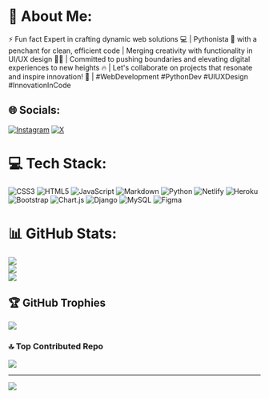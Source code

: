 # 💫 About Me:
⚡ Fun fact Expert in crafting dynamic web solutions 💻 | Pythonista 🐍 with a penchant for clean, efficient code | Merging creativity with functionality in UI/UX design 🎨✨ | Committed to pushing boundaries and elevating digital experiences to new heights 🔥 | Let's collaborate on projects that resonate and inspire innovation! 🚀 | #WebDevelopment #PythonDev #UIUXDesign #InnovationInCode


## 🌐 Socials:
[![Instagram](https://img.shields.io/badge/Instagram-%23E4405F.svg?logo=Instagram&logoColor=white)](https://instagram.com/@haleemakintayo01) [![X](https://img.shields.io/badge/X-black.svg?logo=X&logoColor=white)](https://x.com/haleemakintayo) 

# 💻 Tech Stack:
![CSS3](https://img.shields.io/badge/css3-%231572B6.svg?style=for-the-badge&logo=css3&logoColor=white) ![HTML5](https://img.shields.io/badge/html5-%23E34F26.svg?style=for-the-badge&logo=html5&logoColor=white) ![JavaScript](https://img.shields.io/badge/javascript-%23323330.svg?style=for-the-badge&logo=javascript&logoColor=%23F7DF1E) ![Markdown](https://img.shields.io/badge/markdown-%23000000.svg?style=for-the-badge&logo=markdown&logoColor=white) ![Python](https://img.shields.io/badge/python-3670A0?style=for-the-badge&logo=python&logoColor=ffdd54)  ![Netlify](https://img.shields.io/badge/netlify-%23000000.svg?style=for-the-badge&logo=netlify&logoColor=#00C7B7) ![Heroku](https://img.shields.io/badge/heroku-%23430098.svg?style=for-the-badge&logo=heroku&logoColor=white) ![Bootstrap](https://img.shields.io/badge/bootstrap-%238511FA.svg?style=for-the-badge&logo=bootstrap&logoColor=white) ![Chart.js](https://img.shields.io/badge/chart.js-F5788D.svg?style=for-the-badge&logo=chart.js&logoColor=white) ![Django](https://img.shields.io/badge/django-%23092E20.svg?style=for-the-badge&logo=django&logoColor=white)  ![MySQL](https://img.shields.io/badge/mysql-4479A1.svg?style=for-the-badge&logo=mysql&logoColor=white)  ![Figma](https://img.shields.io/badge/figma-%23F24E1E.svg?style=for-the-badge&logo=figma&logoColor=white) 
# 📊 GitHub Stats:
![](https://github-readme-stats.vercel.app/api?username=haleemakintayo&theme=tokyonight&hide_border=false&include_all_commits=true&count_private=true)<br/>
![](https://github-readme-streak-stats.herokuapp.com/?user=haleemakintayo&theme=tokyonight&hide_border=false)<br/>
![](https://github-readme-stats.vercel.app/api/top-langs/?username=haleemakintayo&theme=tokyonight&hide_border=false&include_all_commits=true&count_private=true&layout=compact)

## 🏆 GitHub Trophies
![](https://github-profile-trophy.vercel.app/?username=haleemakintayo&theme=radical&no-frame=false&no-bg=true&margin-w=4)

### 🔝 Top Contributed Repo
![](https://github-contributor-stats.vercel.app/api?username=haleemakintayo&limit=5&theme=gotham&combine_all_yearly_contributions=true)

---
[![](https://visitcount.itsvg.in/api?id=haleemakintayo&icon=0&color=0)](https://visitcount.itsvg.in)

<!-- Proudly created with GPRM ( https://gprm.itsvg.in ) -->
